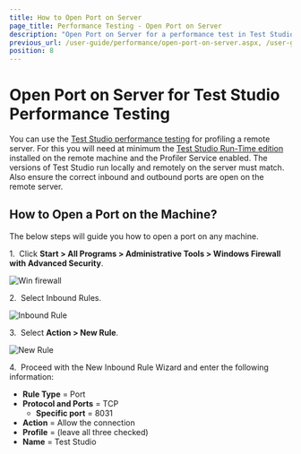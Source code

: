 ```yaml
---
title: How to Open Port on Server
page_title: Performance Testing - Open Port on Server
description: "Open Port on Server for a performance test in Test Studio project."
previous_url: /user-guide/performance/open-port-on-server.aspx, /user-guide/performance/open-port-on-server
position: 8
---
```

# Open Port on Server for Test Studio Performance Testing

You can use the <a href="/features/testing-types/performance-testing/overview" target="_blank">Test Studio performance testing</a> for profiling a remote server. For this you will need at minimum the <a href="https://www.telerik.com/teststudio/test-studio-runtime" target="_blank">Test Studio Run-Time edition</a> installed on the remote machine and the Profiler Service enabled. The versions of Test Studio run locally and remotely on the server must match. Also ensure the correct inbound and outbound ports are open on the remote server.

## How to Open a Port on the Machine?

The below steps will guide you how to open a port on any machine.

1.&nbsp; Click **Start > All Programs > Administrative Tools > Windows Firewall with Advanced Security**.

![Win firewall][1]

2.&nbsp; Select Inbound Rules.

![Inbound Rule][2]

3.&nbsp; Select **Action > New Rule**.

![New Rule][3]

4.&nbsp; Proceed with the New Inbound Rule Wizard and enter the following information:

- **Rule Type** = Port
- **Protocol and Ports** = TCP
  - **Specific port** = 8031
- **Action** = Allow the connection
- **Profile** = (leave all three checked)
- **Name** = Test Studio

[1]: /img/features/testing-types/performance-testing/open-port-on-server/fig1.png
[2]: /img/features/testing-types/performance-testing/open-port-on-server/fig2.png
[3]: /img/features/testing-types/performance-testing/open-port-on-server/fig3.png
